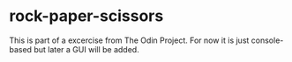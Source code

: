 # rock-paper-scissors

This is part of a excercise from The Odin Project. For now it is just console-based but later a GUI will be added.
